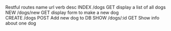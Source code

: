 Restful routes
name             url               verb       desc
INDEX           /dogs              GET       display a list of all dogs
NEW             /dogs/new          GET       display form to make a new dog    
CREATE          /dogs              POST      Add new dog to DB
SHOW            /dogs/:id          GET       Show info about one dog